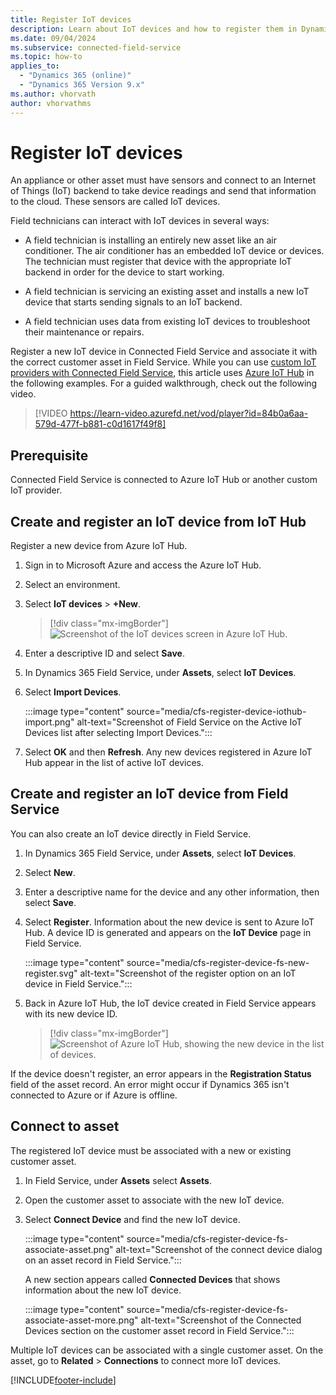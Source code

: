 ```yaml
---
title: Register IoT devices
description: Learn about IoT devices and how to register them in Dynamics 365 Field Service.
ms.date: 09/04/2024
ms.subservice: connected-field-service
ms.topic: how-to
applies_to: 
  - "Dynamics 365 (online)"
  - "Dynamics 365 Version 9.x"
ms.author: vhorvath
author: vhorvathms
---
```


# Register IoT devices

An appliance or other asset must have sensors and connect to an Internet of Things (IoT) backend to take device readings and send that information to the cloud. These sensors are called IoT devices.

Field technicians can interact with IoT devices in several ways:

- A field technician is installing an entirely new asset like an air conditioner. The air conditioner has an embedded IoT device or devices. The technician must register that device with the appropriate IoT backend in order for the device to start working.

- A field technician is servicing an existing asset and installs a new IoT device that starts sending signals to an IoT backend.

- A field technician uses data from existing IoT devices to troubleshoot their maintenance or repairs.

Register a new IoT device in Connected Field Service and associate it with the correct customer asset in Field Service. While you can use [custom IoT providers with Connected Field Service](cfs-custom-iot-provider.md), this article uses [Azure IoT Hub](installation-setup-iothub.md) in the following examples. For a guided walkthrough, check out the following video.

> [!VIDEO https://learn-video.azurefd.net/vod/player?id=84b0a6aa-579d-477f-b881-c0d1617f49f8]

## Prerequisite

Connected Field Service is connected to Azure IoT Hub or another custom IoT provider.

## Create and register an IoT device from IoT Hub

Register a new device from Azure IoT Hub.

1. Sign in to Microsoft Azure and access the Azure IoT Hub.

1. Select an environment.

1. Select **IoT devices** > **+New**.

   > [!div class="mx-imgBorder"]
   > ![Screenshot of the IoT devices screen in Azure IoT Hub.](./media/cfs-register-device-iothub-new.png)

1. Enter a descriptive ID and select **Save**.

1. In Dynamics 365 Field Service, under **Assets**, select **IoT Devices**.

1. Select **Import Devices**.

   :::image type="content" source="media/cfs-register-device-iothub-import.png" alt-text="Screenshot of Field Service on the Active IoT Devices list after selecting Import Devices.":::

1. Select **OK** and then **Refresh**. Any new devices registered in Azure IoT Hub appear in the list of active IoT devices.

## Create and register an IoT device from Field Service

You can also create an IoT device directly in Field Service.

1. In Dynamics 365 Field Service, under **Assets**, select **IoT Devices**.

1. Select **New**.

1. Enter a descriptive name for the device and any other information, then select **Save**.

1. Select **Register**. Information about the new device is sent to Azure IoT Hub. A device ID is generated and appears on the **IoT Device** page in Field Service.

   :::image type="content" source="media/cfs-register-device-fs-new-register.svg" alt-text="Screenshot of the register option on an IoT device in Field Service.":::

1. Back in Azure IoT Hub, the IoT device created in Field Service appears with its new device ID.

   > [!div class="mx-imgBorder"]
   > ![Screenshot of Azure IoT Hub, showing the new device in the list of devices.](./media/cfs-register-device-fs-new-register-iothub.png)

If the device doesn't register, an error appears in the **Registration Status** field of the asset record. An error might occur if Dynamics 365 isn't connected to Azure or if Azure is offline.

## Connect to asset

The registered IoT device must be associated with a new or existing customer asset.

1. In Field Service, under **Assets** select **Assets**.

1. Open the customer asset to associate with the new IoT device.

1. Select **Connect Device** and find the new IoT device.

   :::image type="content" source="media/cfs-register-device-fs-associate-asset.png" alt-text="Screenshot of the connect device dialog on an asset record in Field Service.":::

   A new section appears called **Connected Devices** that shows information about the new IoT device.

   :::image type="content" source="media/cfs-register-device-fs-associate-asset-more.png" alt-text="Screenshot of the Connected Devices section on the customer asset record in Field Service.":::

Multiple IoT devices can be associated with a single customer asset. On the asset, go to **Related** > **Connections** to connect more IoT devices.

[!INCLUDE[footer-include](../includes/footer-banner.md)]
